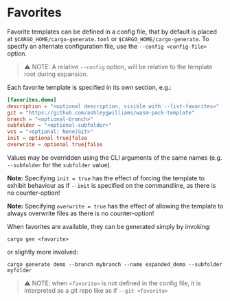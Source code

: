 # Favorites

Favorite templates can be defined in a config file, that by default is placed at `$CARGO_HOME/cargo-generate.toml` or `$CARGO_HOME/cargo-generate`.
To specify an alternate configuration file, use the `--config <config-file>` option.

> ⚠️ NOTE: A relative `--config` option, will be relative to the template root during expansion.

Each favorite template is specified in its own section, e.g.:

```toml
[favorites.demo]
description = "<optional description, visible with --list-favorites>"
git = "https://github.com/ashleygwilliams/wasm-pack-template"
branch = "<optional-branch>"
subfolder = "<optional-subfolder>"
vcs = "<optional: None|Git>"
init = optional true|false
overwrite = optional true|false
```

Values may be overridden using the CLI arguments of the same names (e.g. `--subfolder` for the `subfolder` value).

**Note:** Specifying `init = true` has the effect of forcing the template to exhibit behaviour as if `--init` is specified on the
commandline, as there is no counter-option!

**Note:** Specifying `overwrite = true` has the effect of allowing the template to always overwrite files as there is no counter-option!

When favorites are available, they can be generated simply by invoking:

```cli
cargo gen <favorite>
```

or slightly more involved:

```cli
cargo generate demo --branch mybranch --name expanded_demo --subfolder myfolder
```

> ⚠️ NOTE: when `<favorite>` is not defined in the config file, it is interpreted as a git repo like as if `--git <favorite>`
